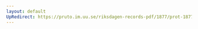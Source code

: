 ```yaml
---
layout: default
UpRedirect: https://pruto.im.uu.se/riksdagen-records-pdf/1877/prot-1877--ak--061/prot-1877--ak--061_035.pdf
---
```

